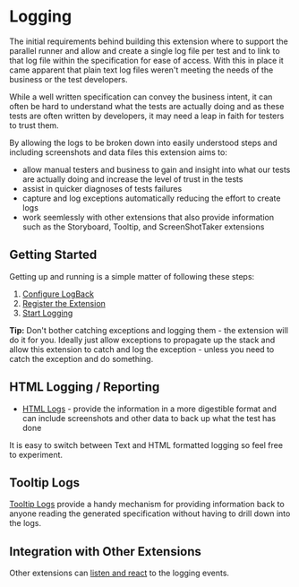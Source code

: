 # Logging

The initial requirements behind building this extension where to support the parallel runner and allow and create a single log file per test and to link to that log file within the specification for ease of access.  With this in place it came apparent that plain text log files weren't meeting the needs of the business or the test developers. 

While a well written specification can convey the business intent, it can often be hard to understand what the tests are actually doing and as these tests are often written by developers, it may need a leap in faith for testers to trust them. 

By allowing the logs to be broken down into easily understood steps and including screenshots and data files this extension aims to:

* allow manual testers and business to gain and insight into what our tests are actually doing and increase the level of trust in the tests
* assist in quicker diagnoses of tests failures 
* capture and log exceptions automatically reducing the effort to create logs
* work seemlessly with other extensions that also provide information such as the Storyboard, Tooltip, and ScreenShotTaker extensions


## Getting Started

Getting up and running is a simple matter of following these steps:

1. [Configure LogBack](LogBackConfiguration.md "c:run") 
2. [Register the Extension](Extension.md#registeringtheextension "c:run")
3. [Start Logging](Extension.html#usingtheextension)

**Tip:** Don't bother catching exceptions and logging them - the extension will do it for you.  Ideally just allow exceptions to propagate up the stack and allow this extension to catch and log the exception - unless you need to catch the exception and do something.


## HTML Logging / Reporting

* [HTML Logs](HtmlLog.md "c:run") - provide the information in a more digestible format and can include screenshots and other data to back up what the test has done

It is easy to switch between Text and HTML formatted logging so feel free to experiment.


## Tooltip Logs

[Tooltip Logs](ToolTipLog.md "c:run") provide a handy mechanism for providing information back to anyone reading the generated specification without having to drill down into the logs.

## Integration with Other Extensions 
Other extensions can [listen and react](Extension.html#integration) to the logging events.
